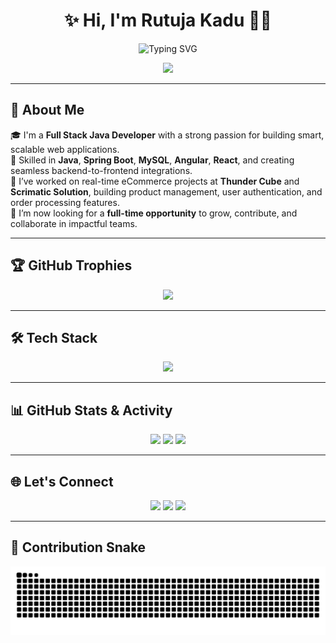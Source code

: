 <h1 align="center">✨ Hi, I'm Rutuja Kadu 👩‍💻</h1>

<p align="center">
  <img src="https://readme-typing-svg.herokuapp.com?font=Fira+Code&size=24&pause=1000&color=F97316&center=true&vCenter=true&width=500&lines=Full+Stack+Java+Developer;Spring+Boot+%7C+Angular+%7C+React+%7C+MySQL;Building+Smart+Web+Applications;Always+Learning+🚀" alt="Typing SVG" />
</p>

<p align="center">
  <img src="https://lottie.host/3a5b7db3-3e53-4f79-90f9-7c6881c49ac9/fP6TbyVp6B.json" width="300" />
</p>

---

## 🌟 About Me

🎓 I'm a **Full Stack Java Developer** with a strong passion for building smart, scalable web applications.  
🔧 Skilled in **Java**, **Spring Boot**, **MySQL**, **Angular**, **React**, and creating seamless backend-to-frontend integrations.  
💼 I’ve worked on real-time eCommerce projects at **Thunder Cube** and **Scrimatic Solution**, building product management, user authentication, and order processing features.  
🚀 I’m now looking for a **full-time opportunity** to grow, contribute, and collaborate in impactful teams.  

---

## 🏆 GitHub Trophies

<p align="center">
  <img src="https://github-profile-trophy.vercel.app/?username=Rutujakadu23&theme=gruvbox&no-frame=true&column=3&row=2" />
</p>

---

## 🛠️ Tech Stack

<p align="center">
  <img src="https://skillicons.dev/icons?i=java,spring,mysql,html,css,js,angular,react,git,github,postman,vscode" />
</p>

---

## 📊 GitHub Stats & Activity

<p align="center">
  <img src="https://github-readme-stats.vercel.app/api?username=Rutujakadu23&show_icons=true&theme=radical&hide_border=true" />
  <img src="https://github-readme-streak-stats.herokuapp.com?user=Rutujakadu23&theme=radical&hide_border=true" />
  <img src="https://github-readme-stats.vercel.app/api/top-langs/?username=Rutujakadu23&layout=compact&theme=radical&hide_border=true" />
</p>

---

## 🌐 Let's Connect

<p align="center">
  <a href="https://www.linkedin.com/in/rutuja-kadu/"><img src="https://img.shields.io/badge/-LinkedIn-blue?style=for-the-badge&logo=Linkedin&logoColor=white" /></a>
  <a href="mailto:rutujakadu33@gmail.com"><img src="https://img.shields.io/badge/-Gmail-D14836?style=for-the-badge&logo=gmail&logoColor=white" /></a>
  <a href="https://github.com/Rutujakadu23"><img src="https://img.shields.io/badge/-GitHub-black?style=for-the-badge&logo=github&logoColor=white" /></a>
</p>

---

## 🐍 Contribution Snake

<p align="center">
  <img src="https://github.com/Rutujakadu23/Rutujakadu23/blob/output/github-contribution-grid-snake.svg" alt="snake gif" />
</p>
